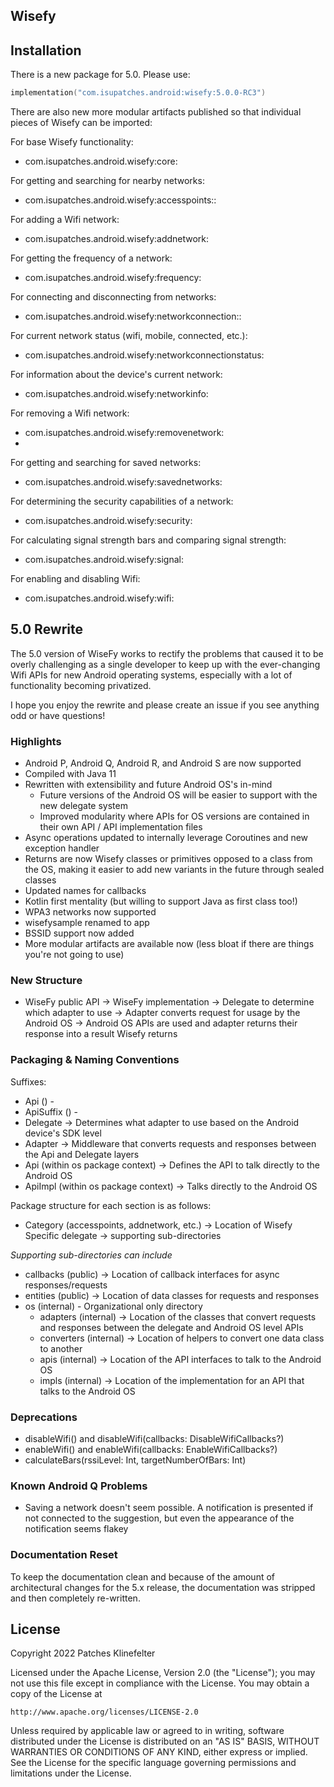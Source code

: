 ## Wisefy

## Installation

There is a new package for 5.0.  Please use:

```kotlin
implementation("com.isupatches.android:wisefy:5.0.0-RC3")
```

There are also new more modular artifacts published so that individual pieces of Wisefy can be imported:

For base Wisefy functionality:
- com.isupatches.android.wisefy:core:<LATEST VERSION>

For getting and searching for nearby networks:
- com.isupatches.android.wisefy:accesspoints:<LATEST VERSION>:

For adding a Wifi network:
- com.isupatches.android.wisefy:addnetwork:<LATEST VERSION>

For getting the frequency of a network:
- com.isupatches.android.wisefy:frequency:<LATEST VERSION>

For connecting and disconnecting from networks:
- com.isupatches.android.wisefy:networkconnection:<LATEST VERSION>:

For current network status (wifi, mobile, connected, etc.):
- com.isupatches.android.wisefy:networkconnectionstatus:<LATEST VERSION> 

For information about the device's current network:
- com.isupatches.android.wisefy:networkinfo:<LATEST VERSION> 

For removing a Wifi network:
- com.isupatches.android.wisefy:removenetwork:<LATEST VERSION>
- 
For getting and searching for saved networks:
- com.isupatches.android.wisefy:savednetworks:<LATEST VERSION> 

For determining the security capabilities of a network:
- com.isupatches.android.wisefy:security:<LATEST VERSION>

For calculating signal strength bars and comparing signal strength:
- com.isupatches.android.wisefy:signal:<LATEST VERSION>

For enabling and disabling Wifi:
- com.isupatches.android.wisefy:wifi:<LATEST VERSION>

## 5.0 Rewrite

The 5.0 version of WiseFy works to rectify the problems that caused it to be overly challenging as a single developer 
to keep up with the ever-changing Wifi APIs for new Android operating systems, especially with a lot of functionality 
becoming privatized.

I hope you enjoy the rewrite and please create an issue if you see anything odd or have questions!

### Highlights

- Android P, Android Q, Android R, and Android S are now supported
- Compiled with Java 11
- Rewritten with extensibility and future Android OS's in-mind
    * Future versions of the Android OS will be easier to support with the new delegate system
    * Improved modularity where APIs for OS versions are contained in their own API / API implementation files
- Async operations updated to internally leverage Coroutines and new exception handler
- Returns are now Wisefy classes or primitives opposed to a class from the OS, making it easier to add new variants
  in the future through sealed classes
- Updated names for callbacks
- Kotlin first mentality (but willing to support Java as first class too!)
- WPA3 networks now supported
- wisefysample renamed to app
- BSSID support now added
- More modular artifacts are available now (less bloat if there are things you're not going to use)

### New Structure

- WiseFy public API -> WiseFy implementation -> Delegate to determine which adapter to use -> 
  Adapter converts request for usage by the Android OS -> Android OS APIs are used and adapter returns their response 
  into a result Wisefy returns

### Packaging & Naming Conventions

Suffixes:

- Api () - 
- ApiSuffix () - 
- Delegate -> Determines what adapter to use based on the Android device's SDK level
- Adapter -> Middleware that converts requests and responses between the Api and Delegate layers 
- Api (within os package context) -> Defines the API to talk directly to the Android OS
- ApiImpl (within os package context) -> Talks directly to the Android OS

Package structure for each section is as follows:

- Category (accesspoints, addnetwork, etc.) -> Location of Wisefy Specific delegate -> supporting sub-directories
  
*Supporting sub-directories can include* 

- callbacks (public) -> Location of callback interfaces for async responses/requests
- entities (public) -> Location of data classes for requests and responses
- os (internal) - Organizational only directory
  - adapters (internal) -> Location of the classes that convert requests and responses between the delegate and Android 
    OS level APIs
  - converters (internal) -> Location of helpers to convert one data class to another
  - apis (internal) -> Location of the API interfaces to talk to the Android OS
  - impls (internal) -> Location of the implementation for an API that talks to the Android OS

### Deprecations

- disableWifi() and disableWifi(callbacks: DisableWifiCallbacks?)
- enableWifi() and enableWifi(callbacks: EnableWifiCallbacks?)
- calculateBars(rssiLevel: Int, targetNumberOfBars: Int)

### Known Android Q Problems

- Saving a network doesn't seem possible.  A notification is presented if not connected to the suggestion, but even the 
appearance of the notification seems flakey

### Documentation Reset

To keep the documentation clean and because of the amount of architectural changes for the 5.x release, the 
documentation was stripped and then completely re-written.

## License ##
Copyright 2022 Patches Klinefelter

Licensed under the Apache License, Version 2.0 (the "License"); you may not use this file except in
compliance with the License. You may obtain a copy of the License at

    http://www.apache.org/licenses/LICENSE-2.0

Unless required by applicable law or agreed to in writing, software distributed under the License
is distributed on an "AS IS" BASIS, WITHOUT WARRANTIES OR CONDITIONS OF ANY KIND, either express
or implied. See the License for the specific language governing permissions and limitations under
the License.
